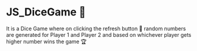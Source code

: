 # JS_DiceGame 🎲
It is a Dice Game where on clicking the refresh button 🔄 random numbers are generated for Player 1 and Player 2 and based on whichever player gets higher number wins the game 🏆
